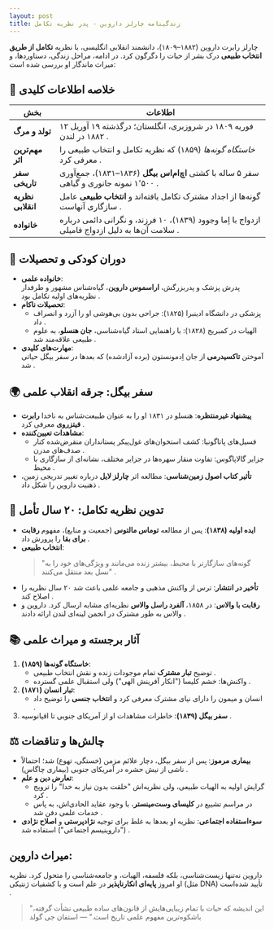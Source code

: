 ```yaml
---
layout: post
title: زندگینامه چارلز داروین - پدر نظریه تکامل
---
```


چارلز رابرت داروین (۱۸۸۲–۱۸۰۹)، دانشمند انقلابی انگلیسی، با نظریه **تکامل از طریق انتخاب طبیعی** درک بشر از حیات را دگرگون کرد. در ادامه، مراحل زندگی، دستاوردها، و میراث ماندگار او بررسی شده است:

## 💎 خلاصه اطلاعات کلیدی

| بخش | اطلاعات |
|-------------------|----------------------------------------------------------------------------------------------------|
| **تولد و مرگ** | ۱۲ فوریه ۱۸۰۹ در شروزبری، انگلستان؛ درگذشته ۱۹ آوریل ۱۸۸۲ در لندن . |
| **مهم‌ترین اثر** | *خاستگاه گونه‌ها* (۱۸۵۹) که نظریه تکامل و انتخاب طبیعی را معرفی کرد . |
| **سفر تاریخی** | سفر ۵ ساله با کشتی **اچ‌ام‌اس بیگل** (۱۸۳۶–۱۸۳۱)، جمع‌آوری ۱٬۵۰۰ نمونه جانوری و گیاهی . |
| **نظریه انقلابی** | گونه‌ها از اجداد مشترک تکامل یافته‌اند و **انتخاب طبیعی** عامل سازگاری آنهاست . |
| **خانواده** | ازدواج با اِما وجوود (۱۸۳۹)، ۱۰ فرزند، و نگرانی دائمی درباره سلامت آن‌ها به دلیل ازدواج فامیلی . |

## 🔬 دوران کودکی و تحصیلات
- **خانواده علمی**:  
  پدرش پزشک و پدربزرگش، **اراسموس داروین**، گیاه‌شناس مشهور و طرفدار نظریه‌های اولیه تکامل بود .  
- **تحصیلات ناکام**:  
  - پزشکی در دانشگاه ادینبرا (۱۸۲۵): جراحی بدون بی‌هوشی او را آزرد و انصراف داد .  
  - الهیات در کمبریج (۱۸۲۸): با راهنمایی استاد گیاه‌شناسی، **جان هنسلو**، به علوم طبیعی علاقه‌مند شد .  
- **مهارت‌های کلیدی**:  
  آموختن **تاکسیدرمی** از جان اِدمونستون (برده آزادشده) که بعدها در سفر بیگل حیاتی شد .

## 🌍 سفر بیگل: جرقه انقلاب علمی
- **پیشنهاد غیرمنتظره**: هنسلو در ۱۸۳۱ او را به عنوان طبیعت‌شناس به ناخدا **رابرت فیتزروی** معرفی کرد .  
- **مشاهدات تعیین‌کننده**:  
  - فسیل‌های پاتاگونیا: کشف استخوان‌های غول‌پیکر پستانداران منقرض‌شده کنار صدف‌های مدرن .  
  - جزایر گالاپاگوس: تفاوت منقار سهره‌ها در جزایر مختلف، نشانه‌ای از سازگاری با محیط .  
- **تأثیر کتاب اصول زمین‌شناسی**: مطالعه اثر **چارلز لایل** درباره تغییر تدریجی زمین، ذهنیت داروین را شکل داد .

## 🧠 تدوین نظریه تکامل: ۲۰ سال تأمل
- **ایده اولیه (۱۸۳۸)**: پس از مطالعه **توماس مالتوس** (جمعیت و منابع)، مفهوم **رقابت برای بقا** را پرورش داد .  
- **انتخاب طبیعی**:  
  > "گونه‌های سازگار‌تر با محیط، بیشتر زنده می‌مانند و ویژگی‌های خود را به نسل بعد منتقل می‌کنند" .  
- **تأخیر در انتشار**: ترس از واکنش مذهبی و جامعه علمی باعث شد ۲۰ سال نظریه را اصلاح کند .  
- **رقابت با والاس**: در ۱۸۵۸، **آلفرد راسل والاس** نظریه‌ای مشابه ارسال کرد. داروین و والاس به طور مشترک در انجمن لینه‌ای لندن ارائه دادند .

## 📚 آثار برجسته و میراث علمی
1. **خاستگاه گونه‌ها (۱۸۵۹)**:  
   - توضیح **تبار مشترک** تمام موجودات زنده و نقش انتخاب طبیعی .  
   - واکنش‌ها: خشم کلیسا ("انکار آفرینش الهی") ولی استقبال علمی گسترده .  
2. **تبار انسان (۱۸۷۱)**:  
   - انسان و میمون را دارای نیای مشترک معرفی کرد و **انتخاب جنسی** را توضیح داد .  
3. **سفر بیگل (۱۸۳۹)**: خاطرات مشاهدات او از آمریکای جنوبی تا اقیانوسیه .  

## ⚖️ چالش‌ها و تناقضات
- **بیماری مرموز**: پس از سفر بیگل، دچار علائم مزمن (خستگی، تهوع) شد؛ احتمالاً ناشی از نیش حشره در آمریکای جنوبی (بیماری چاگاس) .  
- **تعارض دین و علم**:  
  - گرایش اولیه به الهیات طبیعی، ولی نظریه‌اش "خلقت بدون نیاز به خدا" را ترویج کرد .  
  - در مراسم تشییع در **کلیسای وست‌مینستر**، با وجود عقاید الحادی‌اش، به پاس خدمات علمی دفن شد .  
- **سوءاستفاده اجتماعی**: نظریه او بعدها به غلط برای توجیه **نژادپرستی** و **اصلاح نژادی** ("داروینیسم اجتماعی") استفاده شد .

## میراث داروین:  
داروین نه‌تنها زیست‌شناسی، بلکه فلسفه، الهیات، و جامعه‌شناسی را متحول کرد. نظریه او امروز **پایه‌ای انکارناپذیر** در علم است و با کشفیات ژنتیکی (مثل DNA) تأیید شده‌است .  
> "این اندیشه که حیات با تمام زیبایی‌هایش از قانون‌های ساده طبیعی نشأت گرفته، باشکوه‌ترین مفهوم علمی تاریخ است." — استفان جی گولد
